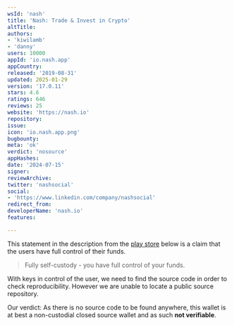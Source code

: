 ```yaml
---
wsId: 'nash'
title: 'Nash: Trade & Invest in Crypto'
altTitle: 
authors:
- 'kiwilamb'
- 'danny'
users: 10000
appId: 'io.nash.app'
appCountry: 
released: '2019-08-31'
updated: 2025-01-29
version: '17.0.11'
stars: 4.6
ratings: 646
reviews: 25
website: 'https://nash.io'
repository: 
issue: 
icon: 'io.nash.app.png'
bugbounty: 
meta: 'ok'
verdict: 'nosource'
appHashes: 
date: '2024-07-15'
signer: 
reviewArchive: 
twitter: 'nashsocial'
social:
- 'https://www.linkedin.com/company/nashsocial'
redirect_from: 
developerName: 'nash.io'
features: 

---
```


This statement in the description from the [play store](https://play.google.com/store/apps/details?id=io.nash.app) below is a claim that the users have full control of their funds.

> Fully self-custody - you have full control of your funds.

With keys in control of the user, we need to find the source code in order to check reproducibility.
However we are unable to locate a public source repository.

Our verdict: As there is no source code to be found anywhere, this wallet is at best a non-custodial closed source wallet and as such **not verifiable**.
